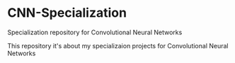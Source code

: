 # CNN-Specialization
Specialization repository for Convolutional Neural Networks

This repository it's about my specializaion projects for Convolutional Neural Networks
